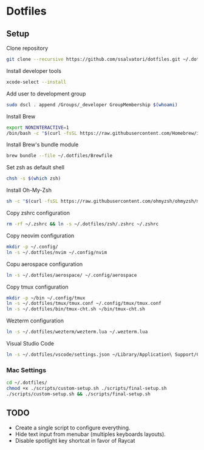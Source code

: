 # Dotfiles

## Setup

Clone repository

```bash
git clone --recursive https://github.com/ssalvatori/dotfiles.git ~/.dotfiles
```

Install developer tools

```bash
xcode-select --install
```

Add user to development group

```bash
sudo dscl . append /Groups/_developer GroupMembership $(whoami)
```

Install Brew

```bash
export NONINTERACTIVE=1
/bin/bash -c "$(curl -fsSL https://raw.githubusercontent.com/Homebrew/install/HEAD/install.sh)"
```

Install Brew's bundle module

```bash
brew bundle --file ~/.dotfiles/Brewfile
```

Set zsh as default shell

```bash
chsh -s $(which zsh)
```

Install Oh-My-Zsh

```bash
sh -c "$(curl -fsSL https://raw.githubusercontent.com/ohmyzsh/ohmyzsh/master/tools/install.sh)" "" --unattended
```

Copy zshrc configuration

```bash
rm -rf ~/.zshrc && ln -s ~/.dotfiles/zsh/.zshrc ~/.zshrc
```

Copy neovim configuration

```bash
mkdir -p ~/.config/
ln -s ~/.dotfiles/nvim ~/.config/nvim
```

Copu aerospace configuration
```bash
ln -s ~/.dotfiles/aerospace/ ~/.config/aerospace
```

Copy tmux configuration

```bash
mkdir -p ~/bin ~/.config/tmux
ln -s ~/.dotfiles/tmux/tmux.conf ~/.config/tmux/tmux.conf
ln -s ~/.dotfiles/bin/tmux-cht.sh ~/bin/tmux-cht.sh
```

Wezterm configuration

```bash
ln -s ~/.dotfiles/wezterm/wezterm.lua ~/.wezterm.lua
```

Visual Studio Code
```bash
ln -s ~/.dotfiles/vscode/settings.json ~/Library/Application\ Support/Code/User/settings.json
```

### Mac Settings

```bash
cd ~/.dotfiles/
chmod +x ./scripts/custom-setup.sh ./scripts/final-setup.sh
./scripts/custom-setup.sh && ./scripts/final-setup.sh
```

## TODO

* Create a single script to configure everything.
* Hide text input from menubar (multiples keyboards layouts).
* Disable spotlight key shortcat in favor of Raycat
